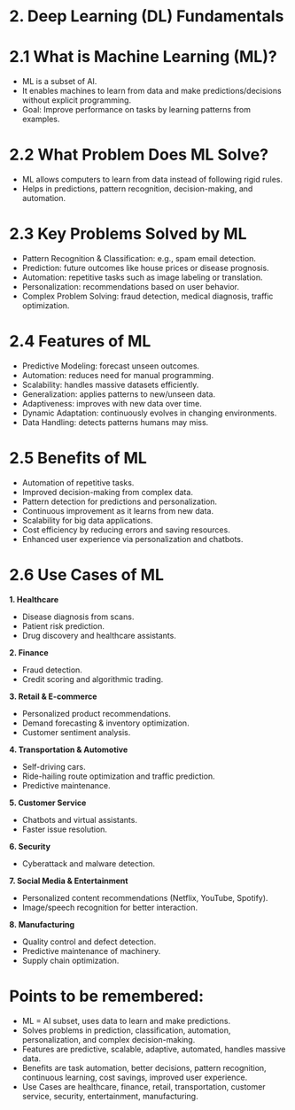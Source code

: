 # 2.  Deep Learning (DL) Fundamentals
# 2.1 What is Machine Learning (ML)?
- ML is a subset of AI.
- It enables machines to learn from data and make predictions/decisions without explicit programming.
- Goal: Improve performance on tasks by learning patterns from examples.

# 2.2 What Problem Does ML Solve?
- ML allows computers to learn from data instead of following rigid rules.
- Helps in predictions, pattern recognition, decision-making, and automation.

# 2.3 Key Problems Solved by ML
- Pattern Recognition & Classification: e.g., spam email detection.
- Prediction: future outcomes like house prices or disease prognosis.
- Automation: repetitive tasks such as image labeling or translation.
- Personalization: recommendations based on user behavior.
- Complex Problem Solving: fraud detection, medical diagnosis, traffic optimization.

# 2.4 Features of ML
- Predictive Modeling: forecast unseen outcomes.
- Automation: reduces need for manual programming.
- Scalability: handles massive datasets efficiently.
- Generalization: applies patterns to new/unseen data.
- Adaptiveness: improves with new data over time.
- Dynamic Adaptation: continuously evolves in changing environments.
- Data Handling: detects patterns humans may miss.

# 2.5 Benefits of ML
- Automation of repetitive tasks.
- Improved decision-making from complex data.
- Pattern detection for predictions and personalization.
- Continuous improvement as it learns from new data.
- Scalability for big data applications.
- Cost efficiency by reducing errors and saving resources.
- Enhanced user experience via personalization and chatbots.

# 2.6 Use Cases of ML
**1. Healthcare**
- Disease diagnosis from scans.
- Patient risk prediction.
- Drug discovery and healthcare assistants.

**2. Finance**
- Fraud detection.
- Credit scoring and algorithmic trading.

**3. Retail & E-commerce**
- Personalized product recommendations.
- Demand forecasting & inventory optimization.
- Customer sentiment analysis.

**4. Transportation & Automotive**
- Self-driving cars.
- Ride-hailing route optimization and traffic prediction.
- Predictive maintenance.

**5. Customer Service**
- Chatbots and virtual assistants.
- Faster issue resolution.

**6. Security**
- Cyberattack and malware detection.

**7. Social Media & Entertainment**
- Personalized content recommendations (Netflix, YouTube, Spotify).
- Image/speech recognition for better interaction.

**8. Manufacturing**
- Quality control and defect detection.
- Predictive maintenance of machinery.
- Supply chain optimization.

# Points to be remembered:
- ML = AI subset, uses data to learn and make predictions.
- Solves problems in prediction, classification, automation, personalization, and complex decision-making.
- Features are predictive, scalable, adaptive, automated, handles massive data.
- Benefits are task automation, better decisions, pattern recognition, continuous learning, cost savings, improved user experience.
- Use Cases are healthcare, finance, retail, transportation, customer service, security, entertainment, manufacturing.

